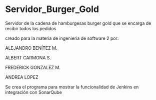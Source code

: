 # Servidor_Burger_Gold
Servidor de la cadena de hamburgesas burger gold que se encarga de recibir todos los pedidos

creado para la materia de ingenieria de software 2 por:

ALEJANDRO BENÍTEZ M.

ALBERT CARMONA S.

FREDERICK GONZALEZ M.

ANDREA LOPEZ

Se crea el programa para mostrar la funcionalidad de Jenkins en integración con SonarQube

